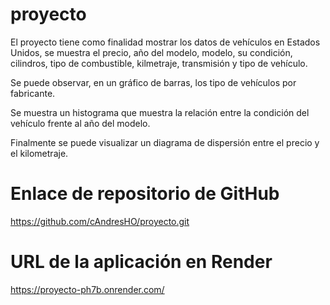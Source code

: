 # proyecto
El proyecto tiene como finalidad mostrar los datos de vehículos en Estados Unidos, se muestra el precio, año del modelo, modelo, su condición, cilindros, tipo de combustible, kilmetraje, transmisión y tipo de vehículo.

Se puede observar, en un gráfico de barras, los tipo de vehículos por fabricante.

Se muestra un histograma que muestra la relación entre la condición del vehículo frente al año del modelo.

Finalmente se puede visualizar un diagrama de dispersión entre el precio y el kilometraje.

# Enlace de repositorio de GitHub
https://github.com/cAndresHO/proyecto.git

# URL de la aplicación en Render
https://proyecto-ph7b.onrender.com/
